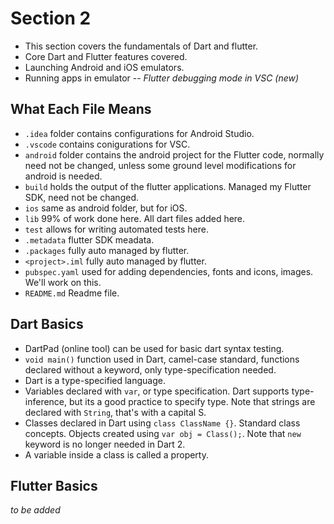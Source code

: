 # Section 2

- This section covers the fundamentals of Dart and flutter.
- Core Dart and Flutter features covered.
- Launching Android and iOS emulators.
- Running apps in emulator -- *Flutter debugging mode in VSC (new)*

## What Each File Means

- ```.idea``` folder contains configurations for Android Studio.
- ```.vscode``` contains conigurations for VSC.
- ```android``` folder contains the android project for the Flutter code, normally need not be changed, unless some ground level modifications for android is needed.
- ```build``` holds the output of the flutter applications. Managed my Flutter SDK, need not be changed.
- ```ios``` same as android folder, but for iOS.
- ```lib``` 99% of work done here. All dart files added here.
- ```test``` allows for writing automated tests here.
- ```.metadata``` flutter SDK meadata.
- ```.packages``` fully auto managed by flutter.
- ```<project>.iml``` fully auto managed by flutter.
- ```pubspec.yaml``` used for adding dependencies, fonts and icons, images. We'll work on this.
- ```README.md``` Readme file.

## Dart Basics

- DartPad (online tool) can be used for basic dart syntax testing.
- ```void main()``` function used in Dart, camel-case standard, functions declared without a keyword, only type-specification needed.
- Dart is a type-specified language.
- Variables declared with ```var```, or type specification. Dart supports type-inference, but its a good practice to specify type. Note that strings are declared with ```String```, that's with a capital S.
- Classes declared in Dart using ```class ClassName {}```. Standard class concepts. Objects created using ```var obj = Class();```. Note that ```new``` keyword is no longer needed in Dart 2.
- A variable inside a class is called a property.

## Flutter Basics

*to be added*